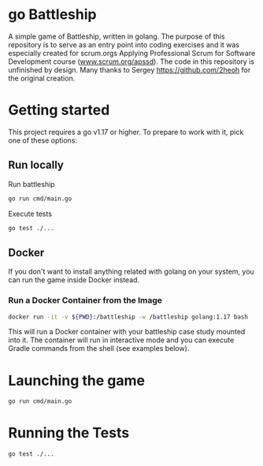 # go Battleship 

A simple game of Battleship, written in golang. The purpose of this repository is to serve as an entry point into coding exercises and it was especially created for scrum.orgs Applying Professional Scrum for Software Development course (www.scrum.org/apssd). The code in this repository is unfinished by design. Many thanks to  Sergey https://github.com/2heoh for the original creation.

# Getting started

This project requires a go v1.17 or higher. To prepare to work with it, pick one of these options:

## Run locally

Run battleship 

```bash
go run cmd/main.go
```

Execute tests 

```bash
go test ./...
```

## Docker

If you don't want to install anything related with golang on your system, you can
run the game inside Docker instead.

### Run a Docker Container from the Image

```bash
docker run -it -v ${PWD}:/battleship -w /battleship golang:1.17 bash
```

This will run a Docker container with your battleship case study mounted into it. The container will run in interactive mode and you can execute Gradle commands from the shell (see examples below).

# Launching the game

```bash
go run cmd/main.go
```

# Running the Tests

```bash
go test ./...
```
